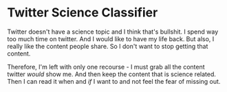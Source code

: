 # Twitter Science Classifier

Twitter doesn't have a science topic and I think that's bullshit.  I spend way too much time on twitter.  And I would like to have my life back.  But also, I really like the content people share.  So I don't want to stop getting that content.

Therefore, I'm left with only one recourse - I must grab all the content twitter _would_ show me.  And then keep the content that is science related.  Then I can read it when and _if_ I want to and not feel the fear of missing out.

